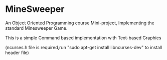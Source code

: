 # MineSweeper
An Object Oriented Programming course Mini-project, Implementing the standard Minesweeper Game.

This is a simple Command based implementation with Text-based Graphics

(ncurses.h file is required,run "sudo apt-get install libncurses-dev" to install header file)
